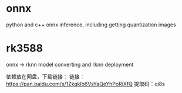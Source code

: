 # onnx
python and c++ onnx inference, including getting quantization images

# rk3588
onnx -> rknn model converting and rknn deployment

依赖放在网盘，下载链接：
链接：https://pan.baidu.com/s/1Zkqklb6VsYaQeYhPoRiXfQ 
提取码：qi8s
